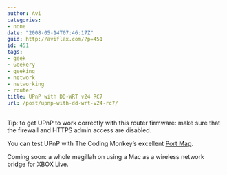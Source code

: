 ```yaml
---
author: Avi
categories:
- none
date: "2008-05-14T07:46:17Z"
guid: http://aviflax.com/?p=451
id: 451
tags:
- geek
- Geekery
- geeking
- network
- networking
- router
title: UPnP with DD-WRT v24 RC7
url: /post/upnp-with-dd-wrt-v24-rc7/
---
```

Tip: to get UPnP to work correctly with this router firmware: make sure that the firewall and HTTPS admin access are disabled.

You can test UPnP with The Coding Monkey&#8217;s excellent [Port Map](http://www.codingmonkeys.de/portmap/).

Coming soon: a whole megillah on using a Mac as a wireless network bridge for XBOX Live.